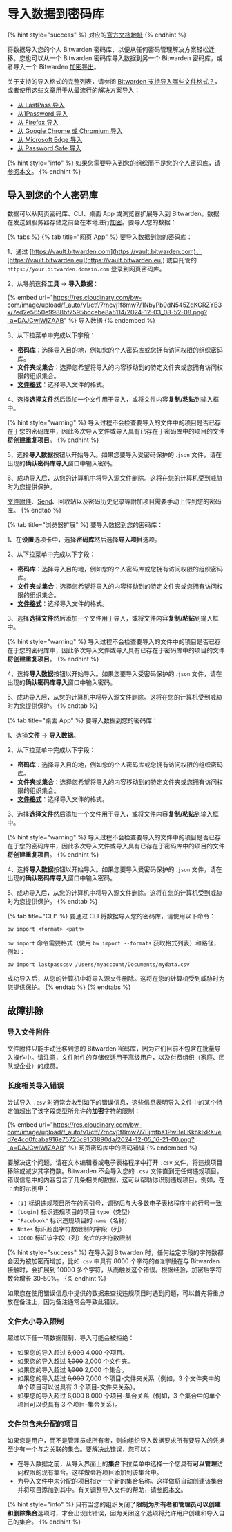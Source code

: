 # 导入数据到密码库

{% hint style="success" %}
对应的[官方文档地址](https://bitwarden.com/help/article/import-data/)
{% endhint %}

将数据导入您的个人 Bitwarden 密码库，以便从任何密码管理解决方案轻松迁移。您也可以从一个 Bitwarden 密码库导入数据到另一个 Bitwarden 密码库，或者导入一个 Bitwarden [加密导出](encrypted-exports.md)。

关于支持的导入格式的完整列表，请参阅 [Bitwarden 支持导入哪些文件格式？](import-and-export-faqs.md#q-what-file-formats-does-bitwarden-support-for-import)，或者使用这些文章用于从最流行的解决方案导入：

* [从 LastPass 导入](../password-manager/import-and-export/import-guides/import-data-from-lastpass.md)
* [从1Password 导入](../password-manager/import-and-export/import-guides/import-data-from-1password.md)
* [从 Firefox 导入](../password-manager/import-and-export/import-guides/import-data-from-firefox.md)
* [从 Google Chrome 或 Chromium 导入](../password-manager/import-and-export/import-guides/import-data-from-google-chrome.md)
* [从 Microsoft Edge 导入](../password-manager/import-and-export/import-guides/import-data-from-google-chrome.md)
* [从 Password Safe 导入](import-guides/import-data-from-password-safe.md)

{% hint style="info" %}
如果您需要导入到您的组织而不是您的个人密码库，请[参阅本文](import-data-to-an-organization.md)。
{% endhint %}

## 导入到您的个人密码库 <a href="#import-to-your-personal-vault" id="import-to-your-personal-vault"></a>

数据可以从网页密码库、CLI、桌面 App 或浏览器扩展导入到 Bitwarden。数据在发送到服务器存储之前会在本地进行[加密](../security/encryption.md)。要导入您的数据：

{% tabs %}
{% tab title="网页 App" %}
要导入数据到您的密码库：

1、通过 [https://vault.bitwarden.com](https://vault.bitwarden.com)、[https://vault.bitwarden.eu](https://vault.bitwarden.eu,) 或自托管的 `https://your.bitwarden.domain.com` 登录到网页密码库。

2、从导航选择**工具** → **导入数据**：

{% embed url="https://res.cloudinary.com/bw-com/image/upload/f_auto/v1/ctf/7rncvj1f8mw7/1NbyPb9dN545ZqKGRZYB3x/7ed2e5650e9988bf7595bccebe8a5114/2024-12-03_08-52-08.png?_a=DAJCwlWIZAAB" %}
导入数据
{% endembed %}

3、从下拉菜单中完成以下字段：

* **密码库**：选择导入目的地，例如您的个人密码库或您拥有访问权限的组织密码库。
* **文件夹**或**集合**：选择您希望将导入的内容移动到的特定文件夹或您拥有访问权限的组织集合。
* [**文件格式**](import-and-export-faqs.md#q-what-file-formats-does-bitwarden-support-for-import)：选择导入文件的格式。

4、选择**选择文件**然后添加一个文件用于导入，或将文件内容**复制/粘贴**到输入框中。

{% hint style="warning" %}
导入过程不会检查要导入的文件中的项目是否已存在于您的密码库中，因此多次导入文件或导入具有已存在于密码库中的项目的文件**将创建重复项目**。
{% endhint %}

5、选择**导入数据**按钮以开始导入。如果您要导入受密码保护的 .`json` 文件，请在出现的**确认密码库导入**窗口中输入密码。

6、成功导入后，从您的计算机中将导入源文件删除。这将在您的计算机受到威胁时为您提供保护。

[文件附件](../your-vault/file-attachments.md)、[Send](../bitwarden-send/about-send.md)、回收站以及密码历史记录等附加项目需要手动上传到您的密码库。
{% endtab %}

{% tab title="浏览器扩展" %}
要导入数据到您的密码库：

1、在**设置**选项卡中，选择**密码库**然后选择**导入项目**选项。

2、从下拉菜单中完成以下字段：

* **密码库**：选择导入目的地，例如您的个人密码库或您拥有访问权限的组织密码库。
* **文件夹**或**集合**：选择您希望将导入的内容移动到的特定文件夹或您拥有访问权限的组织集合。
* [**文件格式**](import-and-export-faqs.md#q-what-file-formats-does-bitwarden-support-for-import)：选择导入文件的格式。

3、选择**选择文件**然后添加一个文件用于导入，或将文件内容**复制/粘贴**到输入框中。

{% hint style="warning" %}
导入过程不会检查要导入的文件中的项目是否已存在于您的密码库中，因此多次导入文件或导入具有已存在于密码库中的项目的文件**将创建重复项目**。
{% endhint %}

4、选择**导入数据**按钮以开始导入。如果您要导入受密码保护的 .`json` 文件，请在出现的**确认密码库导入**窗口中输入密码。

5、成功导入后，从您的计算机中将导入源文件删除。这将在您的计算机受到威胁时为您提供保护。
{% endtab %}

{% tab title="桌面 App" %}
要导入数据到您的密码库：

1、选择**文件** -> **导入数据**。

2、从下拉菜单中完成以下字段：

* **密码库**：选择导入目的地，例如您的个人密码库或您拥有访问权限的组织密码库。
* **文件夹**或**集合**：选择您希望将导入的内容移动到的特定文件夹或您拥有访问权限的组织集合。
* [**文件格式**](import-and-export-faqs.md#q-what-file-formats-does-bitwarden-support-for-import)：选择导入文件的格式。

3、选择**选择文件**然后添加一个文件用于导入，或将文件内容**复制/粘贴**到输入框中。

{% hint style="warning" %}
导入过程不会检查要导入的文件中的项目是否已存在于您的密码库中，因此多次导入文件或导入具有已存在于密码库中的项目的文件**将创建重复项目**。
{% endhint %}

4、选择**导入数据**按钮以开始导入。如果您要导入受密码保护的 .`json` 文件，请在出现的**确认密码库导入**窗口中输入密码。

5、成功导入后，从您的计算机中将导入源文件删除。这将在您的计算机受到威胁时为您提供保护。
{% endtab %}

{% tab title="CLI" %}
要通过 CLI 将数据导入您的密码库，请使用以下命令：

```batch
bw import <format> <path>
```

`bw import` 命令需要格式（使用 `bw import --formats` 获取格式列表）和路径，例如：

```batch
bw import lastpasscsv /Users/myaccount/Documents/mydata.csv
```

成功导入后，从您的计算机中将导入源文件删除。这将在您的计算机受到威胁时为您提供保护。
{% endtab %}
{% endtabs %}

## 故障排除 <a href="#troubleshooting" id="troubleshooting"></a>

### 导入文件附件 <a href="#importing-file-attachments" id="importing-file-attachments"></a>

文件附件只能手动迁移到您的 Bitwarden 密码库，因为它们目前不包含在批量导入操作中。请注意，文件附件的存储仅适用于高级用户，以及付费组织（家庭、团队或企业）的成员。

### 长度相关导入错误 <a href="#length-related-import-errors" id="length-related-import-errors"></a>

尝试导入 `.csv` 时通常会收到如下的错误信息，这些信息表明导入文件中的某个特定值超出了该字段类型所允许的**加密**字符的限制：

{% embed url="https://res.cloudinary.com/bw-com/image/upload/f_auto/v1/ctf/7rncvj1f8mw7/7FjmtbX1PwBeLKkhklxRXl/ed7e4cd0fcaba916e75725c9153890da/2024-12-05_16-21-00.png?_a=DAJCwlWIZAAB" %}
网页密码库中的密码错误
{% endembed %}

要解决这个问题，请在文本编辑器或电子表格程序中打开 `.csv` 文件，将违规项目移除或减少其字符数。Bitwarden 不会导入您的 `.csv` 文件直到无任何违规项目。错误信息中的内容包含了几条相关的数据，这可以帮助你识别违规项目。例如，在上面的示例中：

* `[1]` 标识违规项目所在的索引号，调整后与大多数电子表格程序中的行号一致
* `[Login]` 标识违规项目的项目 `type`（类型）
* `"Facebook"` 标识违规项目的 `name`（名称）
* `Notes` 标识超出字符数限制的字段（列）
* `10000` 标识该字段（列）允许的字符数限制

{% hint style="success" %}
在导入到 Bitwarden 时，任何给定字段的字符数都会因为被加密而增加，比如`.csv` 中具有 8000 个字符的`备注`字段在与 Bitwarden 接触时，会扩展到 10000 多个字符，从而触发这个错误。根据经验，加密后字符数会增长 30-50%。
{% endhint %}

如果您在使用错误信息中提供的数据来查找违规项目时遇到问题，可以首先将重点放在备注上，因为备注通常会导致此错误。

### 文件大小导入限制 <a href="#file-size-import-limitations" id="file-size-import-limitations"></a>

超过以下任一项数据限制，导入可能会被拒绝：

* 如果您的导入超过 ~~6,000~~ 4,000 个项目。
* 如果您的导入超过 ~~1,000~~ 2,000 个文件夹。
* 如果您的导入超过 ~~1,000~~ 2,000 个集合。
* 如果您的导入超过 ~~6,000~~ 7,000 个项目-文件夹关系（例如，3 个文件夹中的单个项目可以说具有 3 个项目-文件夹关系）。
* 如果您的导入超过 ~~6,000~~ 8,000 个项目-集合关系（例如，3 个集合中的单个项目可以说具有 3 个项目-集合关系）。

### 文件包含未分配的项目 <a href="#file-contains-unassigned-items" id="file-contains-unassigned-items"></a>

如果您是用户，而不是管理员或所有者，则向组织导入数据要求所有要导入的凭据至少有一个与之关联的集合。要解决此错误，您可以：

* 在导入数据之前，从导入界面上的**集合**下拉菜单中选择一个您具有**可以管理**访问权限的现有集合。这样做会将项目添加到该集合中。
* 为导入文件中未分配的项目指定一个新的集合名称。这样做将自动创建该集合并将项目添加到其中。有关调整导入文件的帮助，请[参阅本文](condition-a-bitwarden-.csv-or-.json.md)。

{% hint style="info" %}
只有当您的组织关闭了**限制为所有者和管理员可以创建和删除集合**选项时，才会出现此错误，因为关闭这个选项将允许用户创建和导入自己的集合。
{% endhint %}
